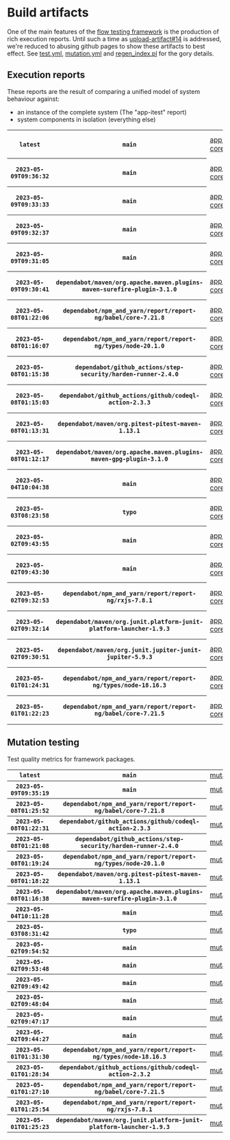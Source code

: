 # Build artifacts

One of the main features of the [flow testing framework](https://github.com/Mastercard/flow) is the production of rich execution reports.
Until such a time as [upload-artifact#14](https://github.com/actions/upload-artifact/issues/14) is addressed, we're reduced to abusing github pages to show these artifacts to best effect.
See [test.yml](https://github.com/Mastercard/flow/blob/main/.github/workflows/test.yml), [mutation.yml](https://github.com/Mastercard/flow/blob/main/.github/workflows/mutation.yml) and [regen_index.pl](https://github.com/Mastercard/flow/blob/pages/regen_index.pl) for the gory details.

## Execution reports

These reports are the result of comparing a unified model of system behaviour against:
 * an instance of the complete system (The "app-itest" report)
 * system components in isolation (everything else)

<!-- start:execution -->
<table>
	<tbody>
		<tr> <th><code>latest</code></th>
			 <th><code>main</code></th>
			<td><a href="execution/latest/flow_execution_reports/example/app-core/target/mctf/latest/index.html">app-core</a></td>
			<td><a href="execution/latest/flow_execution_reports/example/app-histogram/target/mctf/latest/index.html">app-histogram</a></td>
			<td><a href="execution/latest/flow_execution_reports/example/app-itest/target/mctf/latest/index.html">app-itest</a></td>
			<td><a href="execution/latest/flow_execution_reports/example/app-queue/target/mctf/latest/index.html">app-queue</a></td>
			<td><a href="execution/latest/flow_execution_reports/example/app-store/target/mctf/latest/index.html">app-store</a></td>
			<td><a href="execution/latest/flow_execution_reports/example/app-ui/target/mctf/latest/index.html">app-ui</a></td>
			<td><a href="execution/latest/flow_execution_reports/example/app-web-ui/target/mctf/latest/index.html">app-web-ui</a></td>
		</tr>
		<tr> <th><code>2023-05-09T09:36:32</code></th>
			 <th><code>main</code></th>
			<td><a href="execution/1683624992/flow_execution_reports/example/app-core/target/mctf/latest/index.html">app-core</a></td>
			<td><a href="execution/1683624992/flow_execution_reports/example/app-histogram/target/mctf/latest/index.html">app-histogram</a></td>
			<td><a href="execution/1683624992/flow_execution_reports/example/app-itest/target/mctf/latest/index.html">app-itest</a></td>
			<td><a href="execution/1683624992/flow_execution_reports/example/app-queue/target/mctf/latest/index.html">app-queue</a></td>
			<td><a href="execution/1683624992/flow_execution_reports/example/app-store/target/mctf/latest/index.html">app-store</a></td>
			<td><a href="execution/1683624992/flow_execution_reports/example/app-ui/target/mctf/latest/index.html">app-ui</a></td>
			<td><a href="execution/1683624992/flow_execution_reports/example/app-web-ui/target/mctf/latest/index.html">app-web-ui</a></td>
		</tr>
		<tr> <th><code>2023-05-09T09:33:33</code></th>
			 <th><code>main</code></th>
			<td><a href="execution/1683624813/flow_execution_reports/example/app-core/target/mctf/latest/index.html">app-core</a></td>
			<td><a href="execution/1683624813/flow_execution_reports/example/app-histogram/target/mctf/latest/index.html">app-histogram</a></td>
			<td><a href="execution/1683624813/flow_execution_reports/example/app-itest/target/mctf/latest/index.html">app-itest</a></td>
			<td><a href="execution/1683624813/flow_execution_reports/example/app-queue/target/mctf/latest/index.html">app-queue</a></td>
			<td><a href="execution/1683624813/flow_execution_reports/example/app-store/target/mctf/latest/index.html">app-store</a></td>
			<td><a href="execution/1683624813/flow_execution_reports/example/app-ui/target/mctf/latest/index.html">app-ui</a></td>
			<td><a href="execution/1683624813/flow_execution_reports/example/app-web-ui/target/mctf/latest/index.html">app-web-ui</a></td>
		</tr>
		<tr> <th><code>2023-05-09T09:32:37</code></th>
			 <th><code>main</code></th>
			<td><a href="execution/1683624757/flow_execution_reports/example/app-core/target/mctf/latest/index.html">app-core</a></td>
			<td><a href="execution/1683624757/flow_execution_reports/example/app-histogram/target/mctf/latest/index.html">app-histogram</a></td>
			<td><a href="execution/1683624757/flow_execution_reports/example/app-itest/target/mctf/latest/index.html">app-itest</a></td>
			<td><a href="execution/1683624757/flow_execution_reports/example/app-queue/target/mctf/latest/index.html">app-queue</a></td>
			<td><a href="execution/1683624757/flow_execution_reports/example/app-store/target/mctf/latest/index.html">app-store</a></td>
			<td><a href="execution/1683624757/flow_execution_reports/example/app-ui/target/mctf/latest/index.html">app-ui</a></td>
			<td><a href="execution/1683624757/flow_execution_reports/example/app-web-ui/target/mctf/latest/index.html">app-web-ui</a></td>
		</tr>
		<tr> <th><code>2023-05-09T09:31:05</code></th>
			 <th><code>main</code></th>
			<td><a href="execution/1683624665/flow_execution_reports/example/app-core/target/mctf/latest/index.html">app-core</a></td>
			<td><a href="execution/1683624665/flow_execution_reports/example/app-histogram/target/mctf/latest/index.html">app-histogram</a></td>
			<td><a href="execution/1683624665/flow_execution_reports/example/app-itest/target/mctf/latest/index.html">app-itest</a></td>
			<td><a href="execution/1683624665/flow_execution_reports/example/app-queue/target/mctf/latest/index.html">app-queue</a></td>
			<td><a href="execution/1683624665/flow_execution_reports/example/app-store/target/mctf/latest/index.html">app-store</a></td>
			<td><a href="execution/1683624665/flow_execution_reports/example/app-ui/target/mctf/latest/index.html">app-ui</a></td>
			<td><a href="execution/1683624665/flow_execution_reports/example/app-web-ui/target/mctf/latest/index.html">app-web-ui</a></td>
		</tr>
		<tr> <th><code>2023-05-09T09:30:41</code></th>
			 <th><code>dependabot/maven/org.apache.maven.plugins-maven-surefire-plugin-3.1.0</code></th>
			<td><a href="execution/1683624641/flow_execution_reports/example/app-core/target/mctf/latest/index.html">app-core</a></td>
			<td><a href="execution/1683624641/flow_execution_reports/example/app-histogram/target/mctf/latest/index.html">app-histogram</a></td>
			<td><a href="execution/1683624641/flow_execution_reports/example/app-itest/target/mctf/latest/index.html">app-itest</a></td>
			<td><a href="execution/1683624641/flow_execution_reports/example/app-queue/target/mctf/latest/index.html">app-queue</a></td>
			<td><a href="execution/1683624641/flow_execution_reports/example/app-store/target/mctf/latest/index.html">app-store</a></td>
			<td><a href="execution/1683624641/flow_execution_reports/example/app-ui/target/mctf/latest/index.html">app-ui</a></td>
			<td><a href="execution/1683624641/flow_execution_reports/example/app-web-ui/target/mctf/latest/index.html">app-web-ui</a></td>
		</tr>
		<tr> <th><code>2023-05-08T01:22:06</code></th>
			 <th><code>dependabot/npm_and_yarn/report/report-ng/babel/core-7.21.8</code></th>
			<td><a href="execution/1683508926/flow_execution_reports/example/app-core/target/mctf/latest/index.html">app-core</a></td>
			<td><a href="execution/1683508926/flow_execution_reports/example/app-histogram/target/mctf/latest/index.html">app-histogram</a></td>
			<td><a href="execution/1683508926/flow_execution_reports/example/app-itest/target/mctf/latest/index.html">app-itest</a></td>
			<td><a href="execution/1683508926/flow_execution_reports/example/app-queue/target/mctf/latest/index.html">app-queue</a></td>
			<td><a href="execution/1683508926/flow_execution_reports/example/app-store/target/mctf/latest/index.html">app-store</a></td>
			<td><a href="execution/1683508926/flow_execution_reports/example/app-ui/target/mctf/latest/index.html">app-ui</a></td>
			<td><a href="execution/1683508926/flow_execution_reports/example/app-web-ui/target/mctf/latest/index.html">app-web-ui</a></td>
		</tr>
		<tr> <th><code>2023-05-08T01:16:07</code></th>
			 <th><code>dependabot/npm_and_yarn/report/report-ng/types/node-20.1.0</code></th>
			<td><a href="execution/1683508567/flow_execution_reports/example/app-core/target/mctf/latest/index.html">app-core</a></td>
			<td><a href="execution/1683508567/flow_execution_reports/example/app-histogram/target/mctf/latest/index.html">app-histogram</a></td>
			<td><a href="execution/1683508567/flow_execution_reports/example/app-itest/target/mctf/latest/index.html">app-itest</a></td>
			<td><a href="execution/1683508567/flow_execution_reports/example/app-queue/target/mctf/latest/index.html">app-queue</a></td>
			<td><a href="execution/1683508567/flow_execution_reports/example/app-store/target/mctf/latest/index.html">app-store</a></td>
			<td><a href="execution/1683508567/flow_execution_reports/example/app-ui/target/mctf/latest/index.html">app-ui</a></td>
			<td><a href="execution/1683508567/flow_execution_reports/example/app-web-ui/target/mctf/latest/index.html">app-web-ui</a></td>
		</tr>
		<tr> <th><code>2023-05-08T01:15:38</code></th>
			 <th><code>dependabot/github_actions/step-security/harden-runner-2.4.0</code></th>
			<td><a href="execution/1683508538/flow_execution_reports/example/app-core/target/mctf/latest/index.html">app-core</a></td>
			<td><a href="execution/1683508538/flow_execution_reports/example/app-histogram/target/mctf/latest/index.html">app-histogram</a></td>
			<td><a href="execution/1683508538/flow_execution_reports/example/app-itest/target/mctf/latest/index.html">app-itest</a></td>
			<td><a href="execution/1683508538/flow_execution_reports/example/app-queue/target/mctf/latest/index.html">app-queue</a></td>
			<td><a href="execution/1683508538/flow_execution_reports/example/app-store/target/mctf/latest/index.html">app-store</a></td>
			<td><a href="execution/1683508538/flow_execution_reports/example/app-ui/target/mctf/latest/index.html">app-ui</a></td>
			<td><a href="execution/1683508538/flow_execution_reports/example/app-web-ui/target/mctf/latest/index.html">app-web-ui</a></td>
		</tr>
		<tr> <th><code>2023-05-08T01:15:03</code></th>
			 <th><code>dependabot/github_actions/github/codeql-action-2.3.3</code></th>
			<td><a href="execution/1683508503/flow_execution_reports/example/app-core/target/mctf/latest/index.html">app-core</a></td>
			<td><a href="execution/1683508503/flow_execution_reports/example/app-histogram/target/mctf/latest/index.html">app-histogram</a></td>
			<td><a href="execution/1683508503/flow_execution_reports/example/app-itest/target/mctf/latest/index.html">app-itest</a></td>
			<td><a href="execution/1683508503/flow_execution_reports/example/app-queue/target/mctf/latest/index.html">app-queue</a></td>
			<td><a href="execution/1683508503/flow_execution_reports/example/app-store/target/mctf/latest/index.html">app-store</a></td>
			<td><a href="execution/1683508503/flow_execution_reports/example/app-ui/target/mctf/latest/index.html">app-ui</a></td>
			<td><a href="execution/1683508503/flow_execution_reports/example/app-web-ui/target/mctf/latest/index.html">app-web-ui</a></td>
		</tr>
		<tr> <th><code>2023-05-08T01:13:31</code></th>
			 <th><code>dependabot/maven/org.pitest-pitest-maven-1.13.1</code></th>
			<td><a href="execution/1683508411/flow_execution_reports/example/app-core/target/mctf/latest/index.html">app-core</a></td>
			<td><a href="execution/1683508411/flow_execution_reports/example/app-histogram/target/mctf/latest/index.html">app-histogram</a></td>
			<td><a href="execution/1683508411/flow_execution_reports/example/app-itest/target/mctf/latest/index.html">app-itest</a></td>
			<td><a href="execution/1683508411/flow_execution_reports/example/app-queue/target/mctf/latest/index.html">app-queue</a></td>
			<td><a href="execution/1683508411/flow_execution_reports/example/app-store/target/mctf/latest/index.html">app-store</a></td>
			<td><a href="execution/1683508411/flow_execution_reports/example/app-ui/target/mctf/latest/index.html">app-ui</a></td>
			<td><a href="execution/1683508411/flow_execution_reports/example/app-web-ui/target/mctf/latest/index.html">app-web-ui</a></td>
		</tr>
		<tr> <th><code>2023-05-08T01:12:17</code></th>
			 <th><code>dependabot/maven/org.apache.maven.plugins-maven-gpg-plugin-3.1.0</code></th>
			<td><a href="execution/1683508337/flow_execution_reports/example/app-core/target/mctf/latest/index.html">app-core</a></td>
			<td><a href="execution/1683508337/flow_execution_reports/example/app-histogram/target/mctf/latest/index.html">app-histogram</a></td>
			<td><a href="execution/1683508337/flow_execution_reports/example/app-itest/target/mctf/latest/index.html">app-itest</a></td>
			<td><a href="execution/1683508337/flow_execution_reports/example/app-queue/target/mctf/latest/index.html">app-queue</a></td>
			<td><a href="execution/1683508337/flow_execution_reports/example/app-store/target/mctf/latest/index.html">app-store</a></td>
			<td><a href="execution/1683508337/flow_execution_reports/example/app-ui/target/mctf/latest/index.html">app-ui</a></td>
			<td><a href="execution/1683508337/flow_execution_reports/example/app-web-ui/target/mctf/latest/index.html">app-web-ui</a></td>
		</tr>
		<tr> <th><code>2023-05-04T10:04:38</code></th>
			 <th><code>main</code></th>
			<td><a href="execution/1683194678/flow_execution_reports/example/app-core/target/mctf/latest/index.html">app-core</a></td>
			<td><a href="execution/1683194678/flow_execution_reports/example/app-histogram/target/mctf/latest/index.html">app-histogram</a></td>
			<td><a href="execution/1683194678/flow_execution_reports/example/app-itest/target/mctf/latest/index.html">app-itest</a></td>
			<td><a href="execution/1683194678/flow_execution_reports/example/app-queue/target/mctf/latest/index.html">app-queue</a></td>
			<td><a href="execution/1683194678/flow_execution_reports/example/app-store/target/mctf/latest/index.html">app-store</a></td>
			<td><a href="execution/1683194678/flow_execution_reports/example/app-ui/target/mctf/latest/index.html">app-ui</a></td>
			<td><a href="execution/1683194678/flow_execution_reports/example/app-web-ui/target/mctf/latest/index.html">app-web-ui</a></td>
		</tr>
		<tr> <th><code>2023-05-03T08:23:58</code></th>
			 <th><code>typo</code></th>
			<td><a href="execution/1683102238/flow_execution_reports/example/app-core/target/mctf/latest/index.html">app-core</a></td>
			<td><a href="execution/1683102238/flow_execution_reports/example/app-histogram/target/mctf/latest/index.html">app-histogram</a></td>
			<td><a href="execution/1683102238/flow_execution_reports/example/app-itest/target/mctf/latest/index.html">app-itest</a></td>
			<td><a href="execution/1683102238/flow_execution_reports/example/app-queue/target/mctf/latest/index.html">app-queue</a></td>
			<td><a href="execution/1683102238/flow_execution_reports/example/app-store/target/mctf/latest/index.html">app-store</a></td>
			<td><a href="execution/1683102238/flow_execution_reports/example/app-ui/target/mctf/latest/index.html">app-ui</a></td>
			<td><a href="execution/1683102238/flow_execution_reports/example/app-web-ui/target/mctf/latest/index.html">app-web-ui</a></td>
		</tr>
		<tr> <th><code>2023-05-02T09:43:55</code></th>
			 <th><code>main</code></th>
			<td><a href="execution/1683020635/flow_execution_reports/example/app-core/target/mctf/latest/index.html">app-core</a></td>
			<td><a href="execution/1683020635/flow_execution_reports/example/app-histogram/target/mctf/latest/index.html">app-histogram</a></td>
			<td><a href="execution/1683020635/flow_execution_reports/example/app-itest/target/mctf/latest/index.html">app-itest</a></td>
			<td><a href="execution/1683020635/flow_execution_reports/example/app-queue/target/mctf/latest/index.html">app-queue</a></td>
			<td><a href="execution/1683020635/flow_execution_reports/example/app-store/target/mctf/latest/index.html">app-store</a></td>
			<td><a href="execution/1683020635/flow_execution_reports/example/app-ui/target/mctf/latest/index.html">app-ui</a></td>
			<td><a href="execution/1683020635/flow_execution_reports/example/app-web-ui/target/mctf/latest/index.html">app-web-ui</a></td>
		</tr>
		<tr> <th><code>2023-05-02T09:43:30</code></th>
			 <th><code>main</code></th>
			<td><a href="execution/1683020610/flow_execution_reports/example/app-core/target/mctf/latest/index.html">app-core</a></td>
			<td><a href="execution/1683020610/flow_execution_reports/example/app-histogram/target/mctf/latest/index.html">app-histogram</a></td>
			<td><a href="execution/1683020610/flow_execution_reports/example/app-itest/target/mctf/latest/index.html">app-itest</a></td>
			<td><a href="execution/1683020610/flow_execution_reports/example/app-queue/target/mctf/latest/index.html">app-queue</a></td>
			<td><a href="execution/1683020610/flow_execution_reports/example/app-store/target/mctf/latest/index.html">app-store</a></td>
			<td><a href="execution/1683020610/flow_execution_reports/example/app-ui/target/mctf/latest/index.html">app-ui</a></td>
			<td><a href="execution/1683020610/flow_execution_reports/example/app-web-ui/target/mctf/latest/index.html">app-web-ui</a></td>
		</tr>
		<tr> <th><code>2023-05-02T09:32:53</code></th>
			 <th><code>dependabot/npm_and_yarn/report/report-ng/rxjs-7.8.1</code></th>
			<td><a href="execution/1683019973/flow_execution_reports/example/app-core/target/mctf/latest/index.html">app-core</a></td>
			<td><a href="execution/1683019973/flow_execution_reports/example/app-histogram/target/mctf/latest/index.html">app-histogram</a></td>
			<td><a href="execution/1683019973/flow_execution_reports/example/app-itest/target/mctf/latest/index.html">app-itest</a></td>
			<td><a href="execution/1683019973/flow_execution_reports/example/app-queue/target/mctf/latest/index.html">app-queue</a></td>
			<td><a href="execution/1683019973/flow_execution_reports/example/app-store/target/mctf/latest/index.html">app-store</a></td>
			<td><a href="execution/1683019973/flow_execution_reports/example/app-ui/target/mctf/latest/index.html">app-ui</a></td>
			<td><a href="execution/1683019973/flow_execution_reports/example/app-web-ui/target/mctf/latest/index.html">app-web-ui</a></td>
		</tr>
		<tr> <th><code>2023-05-02T09:32:14</code></th>
			 <th><code>dependabot/maven/org.junit.platform-junit-platform-launcher-1.9.3</code></th>
			<td><a href="execution/1683019934/flow_execution_reports/example/app-core/target/mctf/latest/index.html">app-core</a></td>
			<td><a href="execution/1683019934/flow_execution_reports/example/app-histogram/target/mctf/latest/index.html">app-histogram</a></td>
			<td><a href="execution/1683019934/flow_execution_reports/example/app-itest/target/mctf/latest/index.html">app-itest</a></td>
			<td><a href="execution/1683019934/flow_execution_reports/example/app-queue/target/mctf/latest/index.html">app-queue</a></td>
			<td><a href="execution/1683019934/flow_execution_reports/example/app-store/target/mctf/latest/index.html">app-store</a></td>
			<td><a href="execution/1683019934/flow_execution_reports/example/app-ui/target/mctf/latest/index.html">app-ui</a></td>
			<td><a href="execution/1683019934/flow_execution_reports/example/app-web-ui/target/mctf/latest/index.html">app-web-ui</a></td>
		</tr>
		<tr> <th><code>2023-05-02T09:30:51</code></th>
			 <th><code>dependabot/maven/org.junit.jupiter-junit-jupiter-5.9.3</code></th>
			<td><a href="execution/1683019851/flow_execution_reports/example/app-core/target/mctf/latest/index.html">app-core</a></td>
			<td><a href="execution/1683019851/flow_execution_reports/example/app-histogram/target/mctf/latest/index.html">app-histogram</a></td>
			<td><a href="execution/1683019851/flow_execution_reports/example/app-itest/target/mctf/latest/index.html">app-itest</a></td>
			<td><a href="execution/1683019851/flow_execution_reports/example/app-queue/target/mctf/latest/index.html">app-queue</a></td>
			<td><a href="execution/1683019851/flow_execution_reports/example/app-store/target/mctf/latest/index.html">app-store</a></td>
			<td><a href="execution/1683019851/flow_execution_reports/example/app-ui/target/mctf/latest/index.html">app-ui</a></td>
			<td><a href="execution/1683019851/flow_execution_reports/example/app-web-ui/target/mctf/latest/index.html">app-web-ui</a></td>
		</tr>
		<tr> <th><code>2023-05-01T01:24:31</code></th>
			 <th><code>dependabot/npm_and_yarn/report/report-ng/types/node-18.16.3</code></th>
			<td><a href="execution/1682904271/flow_execution_reports/example/app-core/target/mctf/latest/index.html">app-core</a></td>
			<td><a href="execution/1682904271/flow_execution_reports/example/app-histogram/target/mctf/latest/index.html">app-histogram</a></td>
			<td><a href="execution/1682904271/flow_execution_reports/example/app-itest/target/mctf/latest/index.html">app-itest</a></td>
			<td><a href="execution/1682904271/flow_execution_reports/example/app-queue/target/mctf/latest/index.html">app-queue</a></td>
			<td><a href="execution/1682904271/flow_execution_reports/example/app-store/target/mctf/latest/index.html">app-store</a></td>
			<td><a href="execution/1682904271/flow_execution_reports/example/app-ui/target/mctf/latest/index.html">app-ui</a></td>
			<td><a href="execution/1682904271/flow_execution_reports/example/app-web-ui/target/mctf/latest/index.html">app-web-ui</a></td>
		</tr>
		<tr> <th><code>2023-05-01T01:22:23</code></th>
			 <th><code>dependabot/npm_and_yarn/report/report-ng/babel/core-7.21.5</code></th>
			<td><a href="execution/1682904143/flow_execution_reports/example/app-core/target/mctf/latest/index.html">app-core</a></td>
			<td><a href="execution/1682904143/flow_execution_reports/example/app-histogram/target/mctf/latest/index.html">app-histogram</a></td>
			<td><a href="execution/1682904143/flow_execution_reports/example/app-itest/target/mctf/latest/index.html">app-itest</a></td>
			<td><a href="execution/1682904143/flow_execution_reports/example/app-queue/target/mctf/latest/index.html">app-queue</a></td>
			<td><a href="execution/1682904143/flow_execution_reports/example/app-store/target/mctf/latest/index.html">app-store</a></td>
			<td><a href="execution/1682904143/flow_execution_reports/example/app-ui/target/mctf/latest/index.html">app-ui</a></td>
			<td><a href="execution/1682904143/flow_execution_reports/example/app-web-ui/target/mctf/latest/index.html">app-web-ui</a></td>
		</tr>
	</tbody>
</table>
<!-- end:execution -->

## Mutation testing

Test quality metrics for framework packages.

<!-- start:mutation -->
<table>
	<tbody>
		<tr> <th><code>latest</code></th>
			 <th><code>main</code></th>
			<td><a href="mutation/latest/mutation_report/index.html">mutation</a></td>
		</tr>
		<tr> <th><code>2023-05-09T09:35:19</code></th>
			 <th><code>main</code></th>
			<td><a href="mutation/1683624919/mutation_report/index.html">mutation</a></td>
		</tr>
		<tr> <th><code>2023-05-08T01:25:52</code></th>
			 <th><code>dependabot/npm_and_yarn/report/report-ng/babel/core-7.21.8</code></th>
			<td><a href="mutation/1683509152/mutation_report/index.html">mutation</a></td>
		</tr>
		<tr> <th><code>2023-05-08T01:22:31</code></th>
			 <th><code>dependabot/github_actions/github/codeql-action-2.3.3</code></th>
			<td><a href="mutation/1683508951/mutation_report/index.html">mutation</a></td>
		</tr>
		<tr> <th><code>2023-05-08T01:21:08</code></th>
			 <th><code>dependabot/github_actions/step-security/harden-runner-2.4.0</code></th>
			<td><a href="mutation/1683508868/mutation_report/index.html">mutation</a></td>
		</tr>
		<tr> <th><code>2023-05-08T01:19:24</code></th>
			 <th><code>dependabot/npm_and_yarn/report/report-ng/types/node-20.1.0</code></th>
			<td><a href="mutation/1683508764/mutation_report/index.html">mutation</a></td>
		</tr>
		<tr> <th><code>2023-05-08T01:18:22</code></th>
			 <th><code>dependabot/maven/org.pitest-pitest-maven-1.13.1</code></th>
			<td><a href="mutation/1683508702/mutation_report/index.html">mutation</a></td>
		</tr>
		<tr> <th><code>2023-05-08T01:16:38</code></th>
			 <th><code>dependabot/maven/org.apache.maven.plugins-maven-surefire-plugin-3.1.0</code></th>
			<td><a href="mutation/1683508598/mutation_report/index.html">mutation</a></td>
		</tr>
		<tr> <th><code>2023-05-04T10:11:28</code></th>
			 <th><code>main</code></th>
			<td><a href="mutation/1683195088/mutation_report/index.html">mutation</a></td>
		</tr>
		<tr> <th><code>2023-05-03T08:31:42</code></th>
			 <th><code>typo</code></th>
			<td><a href="mutation/1683102702/mutation_report/index.html">mutation</a></td>
		</tr>
		<tr> <th><code>2023-05-02T09:54:52</code></th>
			 <th><code>main</code></th>
			<td><a href="mutation/1683021292/mutation_report/index.html">mutation</a></td>
		</tr>
		<tr> <th><code>2023-05-02T09:53:48</code></th>
			 <th><code>main</code></th>
			<td><a href="mutation/1683021228/mutation_report/index.html">mutation</a></td>
		</tr>
		<tr> <th><code>2023-05-02T09:49:42</code></th>
			 <th><code>main</code></th>
			<td><a href="mutation/1683020982/mutation_report/index.html">mutation</a></td>
		</tr>
		<tr> <th><code>2023-05-02T09:48:04</code></th>
			 <th><code>main</code></th>
			<td><a href="mutation/1683020884/mutation_report/index.html">mutation</a></td>
		</tr>
		<tr> <th><code>2023-05-02T09:47:17</code></th>
			 <th><code>main</code></th>
			<td><a href="mutation/1683020837/mutation_report/index.html">mutation</a></td>
		</tr>
		<tr> <th><code>2023-05-02T09:44:27</code></th>
			 <th><code>main</code></th>
			<td><a href="mutation/1683020667/mutation_report/index.html">mutation</a></td>
		</tr>
		<tr> <th><code>2023-05-01T01:31:30</code></th>
			 <th><code>dependabot/npm_and_yarn/report/report-ng/types/node-18.16.3</code></th>
			<td><a href="mutation/1682904690/mutation_report/index.html">mutation</a></td>
		</tr>
		<tr> <th><code>2023-05-01T01:28:34</code></th>
			 <th><code>dependabot/github_actions/github/codeql-action-2.3.2</code></th>
			<td><a href="mutation/1682904514/mutation_report/index.html">mutation</a></td>
		</tr>
		<tr> <th><code>2023-05-01T01:27:10</code></th>
			 <th><code>dependabot/npm_and_yarn/report/report-ng/babel/core-7.21.5</code></th>
			<td><a href="mutation/1682904430/mutation_report/index.html">mutation</a></td>
		</tr>
		<tr> <th><code>2023-05-01T01:25:54</code></th>
			 <th><code>dependabot/npm_and_yarn/report/report-ng/rxjs-7.8.1</code></th>
			<td><a href="mutation/1682904354/mutation_report/index.html">mutation</a></td>
		</tr>
		<tr> <th><code>2023-05-01T01:25:23</code></th>
			 <th><code>dependabot/maven/org.junit.platform-junit-platform-launcher-1.9.3</code></th>
			<td><a href="mutation/1682904323/mutation_report/index.html">mutation</a></td>
		</tr>
	</tbody>
</table>
<!-- end:mutation -->
